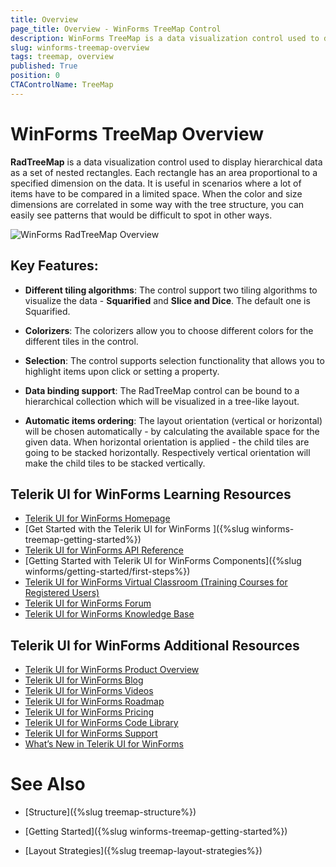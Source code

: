 ```yaml
---
title: Overview
page_title: Overview - WinForms TreeMap Control
description: WinForms TreeMap is a data visualization control used to display hierarchical data as a set of nested rectangles.  
slug: winforms-treemap-overview
tags: treemap, overview
published: True
position: 0
CTAControlName: TreeMap 
---
```


# WinForms TreeMap Overview

**RadTreeMap** is a data visualization control used to display hierarchical data as a set of nested rectangles. Each rectangle has an area proportional to a specified dimension on the data. It is useful in scenarios where a lot of items have to be compared in a limited space. When the color and size dimensions are correlated in some way with the tree structure, you can easily see patterns that would be difficult to spot in other ways.

![WinForms RadTreeMap Overview](images/treemap-overview001.png)

## Key Features:

* **Different tiling algorithms**: The control support two tiling algorithms to visualize the data - **Squarified** and **Slice and Dice**. The default one is Squarified.

* **Colorizers**: The colorizers allow you to choose different colors for the different tiles in the control. 

* **Selection**: The control supports selection functionality that allows you to highlight items upon click or setting a property. 

* **Data binding support**: The RadTreeMap control can be bound to a hierarchical collection which will be visualized in a tree-like layout. 

* **Automatic items ordering**: The layout orientation (vertical or horizontal) will be chosen automatically - by calculating the available space for the given data. When horizontal orientation is applied - the child tiles are going to be stacked horizontally. Respectively vertical orientation will make the child tiles to be stacked vertically.

 

## Telerik UI for WinForms Learning Resources
* [Telerik UI for WinForms  Homepage](https://www.telerik.com/products/winforms/treemap.aspx)
* [Get Started with the Telerik UI for WinForms ]({%slug winforms-treemap-getting-started%})
* [Telerik UI for WinForms API Reference](https://docs.telerik.com/devtools/winforms/api/)
* [Getting Started with Telerik UI for WinForms Components]({%slug winforms/getting-started/first-steps%})
* [Telerik UI for WinForms Virtual Classroom (Training Courses for Registered Users)](https://learn.telerik.com/learn/course/external/view/elearning/17/TelerikUIforWinForms) 
* [Telerik UI for WinForms Forum](https://www.telerik.com/forums/winforms)
* [Telerik UI for WinForms Knowledge Base](https://docs.telerik.com/devtools/winforms/knowledge-base)


## Telerik UI for WinForms Additional Resources
* [Telerik UI for WinForms Product Overview](https://www.telerik.com/products/winforms.aspx)
* [Telerik UI for WinForms Blog](https://www.telerik.com/blogs/desktop-winforms)
* [Telerik UI for WinForms Videos](https://www.telerik.com/videos/product/winforms)
* [Telerik UI for WinForms Roadmap](https://www.telerik.com/support/whats-new/winforms/roadmap)
* [Telerik UI for WinForms Pricing](https://www.telerik.com/purchase/individual/winforms.aspx)
* [Telerik UI for WinForms Code Library](https://www.telerik.com/support/code-library/winforms)
* [Telerik UI for WinForms Support](https://www.telerik.com/support/winforms)
* [What’s New in Telerik UI for WinForms](https://www.telerik.com/support/whats-new/winforms)

# See Also

* [Structure]({%slug treemap-structure%})

* [Getting Started]({%slug winforms-treemap-getting-started%})

* [Layout Strategies]({%slug treemap-layout-strategies%})

